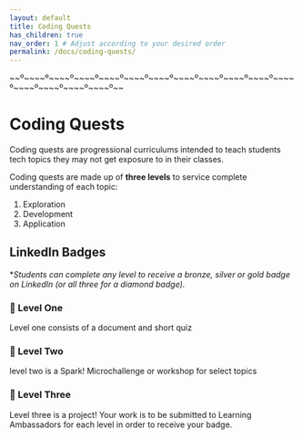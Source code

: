 ```yaml
---
layout: default
title: Coding Quests
has_children: true
nav_order: 1 # Adjust according to your desired order
permalink: /docs/coding-quests/
---
```


<p>~~º~~~~º~~~~º~~~~º~~~~º~~~~º~~~~º~~~~º~~~~º~~~~º~~~~º~~~~º~~~~º~~~~º~~~~º~~~~º~~</p>

# Coding Quests

Coding quests are progressional curriculums intended to teach students tech topics they may not get exposure to in their classes.

Coding quests are made up of **three levels** to service complete understanding of each topic:

1. Exploration
2. Development
3. Application

<!-- Progression Graphic here to visualize -->
<!-- <div style="margin: 0 auto;">
<img src="https://www.shutterstock.com/image-vector/golden-silver-bronze-award-sport-600nw-2324606479.jpg" alt="badge progression graphic here" width='250px'/>
</div> -->

## LinkedIn Badges

\*_Students can complete any level to receive a bronze, silver or gold badge on LinkedIn (or all three for a diamond badge)._

### 🥉 Level One

Level one consists of a document and short quiz

### 🥈 Level Two

level two is a Spark! Microchallenge or workshop for select topics

### 🥇 Level Three

Level three is a project! Your work is to be submitted to Learning Ambassadors for each level in order to receive your badge.
